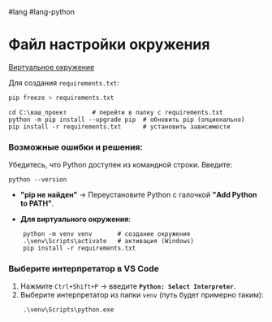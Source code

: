 #lang #lang-python 

# Файл настройки окружения

[Виртуальное окружение](1.%20Languages/Python/1.%20Окружение/Виртуальное%20окружение.md)

Для создания `requirements.txt`:

```bash
pip freeze > requirements.txt
```

```
cd C:\ваш_проект       # перейти в папку с requirements.txt
python -m pip install --upgrade pip  # обновить pip (опционально)
pip install -r requirements.txt      # установить зависимости
```

### Возможные ошибки и решения:

Убедитесь, что Python доступен из командной строки. Введите:
```
python --version
```

- **"pip не найден"** → Переустановите Python с галочкой **"Add Python to PATH"**.

- **Для виртуального окружения**:
```
    python -m venv venv       # создание окружения
    .\venv\Scripts\activate   # активация (Windows)
    pip install -r requirements.txt
```

### **Выберите интерпретатор в VS Code**
1. Нажмите `Ctrl+Shift+P` → введите **`Python: Select Interpreter`**.
2. Выберите интерпретатор из папки `venv` (путь будет примерно таким):
```
    .\venv\Scripts\python.exe
```